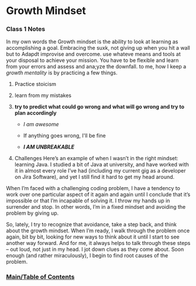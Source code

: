 # Growth Mindset #

### Class 1 Notes ###

In my own words the Growth mindset is the ability to look at learning as accomplishing a goal. Embracing the suxk, not giving up when you hit a wall but to 
Adapdt improvise and overcome. use whateve means and tools at your disposal to achieve your mission. You have to be flexible and learn from your errors and 
assess and ana;yze the downfall. to me, how I keep a _growth mentality_ is by practicing a few things.

  1. Practice stoicism

  2. learn from my mistakes

  3. **try to predict what could go wrong and what will go wrong and try to plan accordingly**
 
      - _*I am awesome*_

      - If anything goes wrong, I'll be fine

      - ***I AM UNBREAKABLE***

1. Challenges
Here’s an example of when I wasn’t in the right mindset: learning Java. I studied a bit of Java at university, and have worked with it in almost every role I’ve had (including my current gig as a developer on Jira Software), and yet I still find it hard to get my head around.

When I’m faced with a challenging coding problem, I have a tendency to work over one particular aspect of it again and again until I conclude that it’s impossible or that I’m incapable of solving it. I throw my hands up in surrender and stop. In other words, I’m in a fixed mindset and avoiding the problem by giving up.

So, lately, I try to recognize that avoidance, take a step back, and think about the growth mindset. When I’m ready, I walk through the problem once again, bit by bit, looking for new ways to think about it until I start to see another way forward. And for me, it always helps to talk through these steps – out loud, not just in my head. I jot down clues as they come about. Soon enough (and rather miraculously), I begin to find root causes of the problem.



### [Main/Table of Contents](https://nkingchaos2284.github.io/reading-notes/)
